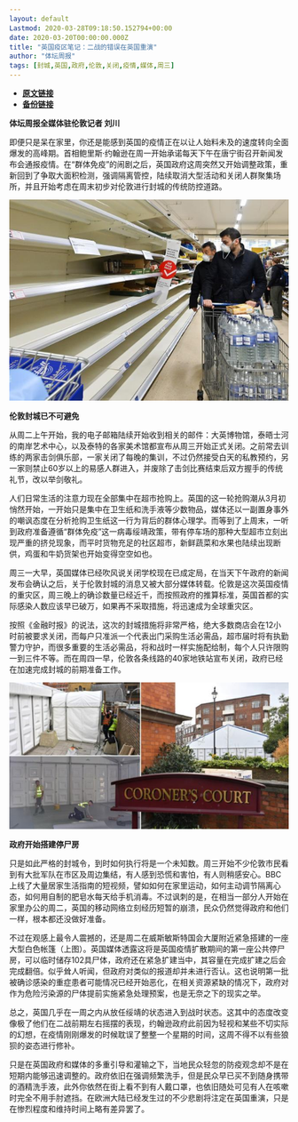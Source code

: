 ```yaml
---
layout: default
Lastmod: 2020-03-28T09:18:50.152794+00:00
date: 2020-03-20T00:00:00.000Z
title: "英国疫区笔记：二战的错误在英国重演"
author: "体坛周报"
tags: [封城,英国,政府,伦敦,关闭,疫情,媒体,周三]
---
```


* [**原文链接**](http://www.titan24.com/publish/app/data/2020/03/20/310235/os_news.html)
* [**备份链接**](http://archive.ph/s1vhR)


**体坛周报全媒体驻伦敦记者 刘川**  

即便只是呆在家里，你还是能感到英国的疫情正在以让人始料未及的速度转向全面爆发的高峰期。首相鲍里斯·约翰逊在周一开始承诺每天下午在唐宁街召开新闻发布会通报疫情。在“群体免疫”的闹剧之后，英国政府这周突然又开始调整政策，重新回到了争取大面积检测，强调隔离管控，陆续取消大型活动和关闭人群聚集场所，并且开始考虑在周末初步对伦敦进行封城的传统防控道路。

![W4YQ4LTHPUI6VMMZHKLZTRKFCI.jpg](/images/post/3859971243604db6b551a34cca00e7d9.jpg)

**伦敦封城已不可避免**

从周二上午开始，我的电子邮箱陆续开始收到相关的邮件：大英博物馆，泰晤士河的南岸艺术中心，以及泰特的各家美术馆都宣布从周三开始正式关闭。之前常去训练的两家击剑俱乐部，一家关闭了每晚的集训，不过仍然接受白天的私教预约，另一家则禁止60岁以上的易感人群进入，并废除了击剑比赛结束后双方握手的传统礼节，改以举剑敬礼。

人们日常生活的注意力现在全部集中在超市抢购上。英国的这一轮抢购潮从3月初悄然开始，一开始只是集中在卫生纸和洗手液等少数物品，媒体还以一副置身事外的嘲讽态度在分析抢购卫生纸这一行为背后的群体心理学。而等到了上周末，一听到政府准备遵循“群体免疫”这一病毒绥靖政策，带有停车场的那种大型超市立刻出现严重的挤兑现象，而平时货物充足的社区超市，新鲜蔬菜和水果也陆续出现断供，鸡蛋和牛奶货架也开始变得空空如也。

周三一大早，英国媒体已经吹风说关闭学校现在已成定局，在当天下午政府的新闻发布会确认之后，关于伦敦封城的消息又被大部分媒体转载。伦敦是这次英国疫情的重灾区，周三晚上的确诊数量已经近千，而按照政府的推算标准，英国首都的实际感染人数应该早已破万，如果再不采取措施，将迅速成为全球重灾区。

按照《金融时报》的说法，这次的封城措施将非常严格，绝大多数商店会在12小时前被要求关闭，而每户只准派一个代表出门采购生活必需品，超市届时将有执勤警力守护，而很多重要的生活必需品，将和战时一样实施配给制，每个人只许限购一到三件不等。而在周四一早，伦敦各条线路的40家地铁站宣布关闭，政府已经在加速完成封城的前期准备工作。

![PRC_147098063.jpg](/images/post/dcc2bc895cd9d7aa95c2537d660120f8.jpg)

**政府开始搭建停尸房**

只是如此严格的封城令，到时如何执行将是一个未知数。周三开始不少伦敦市民看到有大批军队在市区及周边集结，有人感到恐慌和害怕，有人则稍感安心。BBC上线了大量居家生活指南的短视频，譬如如何在家里运动，如何主动调节隔离心态，如何用自制的肥皂水每天给手机消毒。不过讽刺的是，在相当一部分人开始在家里办公的周二，英国的移动网络立刻经历短暂的崩溃，民众仍然觉得政府和他们一样，根本都还没做好准备。

不过在观感上最令人震撼的，还是周二在威斯敏斯特国会大厦附近紧急搭建的一座大型白色帐篷（上图）。英国媒体透露这将是英国疫情扩散期间的第一座公共停尸房，可以临时储存102具尸体，政府还在紧急扩建当中，其容量在完成扩建之后会完成翻倍。似乎耸人听闻，但政府对类似的报道却并未进行否认。这也说明第一批被确诊感染的重症患者可能情况已经开始恶化，在相关资源紧缺的情况下，政府对作为危险污染源的尸体提前实施紧急处理预案，也是无奈之下的现实之举。

总之，英国几乎在一周之内从放任绥靖的状态进入到战时状态。这其中的态度改变像极了他们在二战前期左右摇摆的表现，约翰逊政府此前因为轻视和某些不切实际的幻想，在疫情刚刚爆发的时候耽误了整整一个星期的时间，这周不得不以有些狼狈的姿态进行修补。

只是在英国政府和媒体的多重引导和灌输之下，当地民众轻忽的防疫观念却不是在短期内能够迅速调整的。政府依旧在强调频繁洗手，但是民众早已买不到随身携带的酒精洗手液，此外你依然在街上看不到有人戴口罩，也依旧随处可见有人在咳嗽时完全不用手肘遮挡。在欧洲大陆已经发生过的不少悲剧将注定在英国重演，只是在惨烈程度和维持时间上略有差异罢了。

